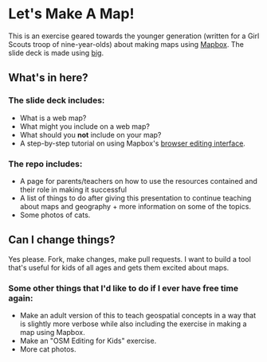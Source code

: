 Let's Make A Map!
==============

This is an exercise geared towards the younger generation (written for a Girl Scouts troop of nine-year-olds) about making maps using [Mapbox](http://mapbox.com). The slide deck is made using [big](http://github.com/tmcw/big).

## What's in here?

### The slide deck includes:

- What is a web map?
- What might you include on a web map?
- What should you **not** include on your map?
- A step-by-step tutorial on using Mapbox's [browser editing interface](http://mapbox.com).

### The repo includes:

- A page for parents/teachers on how to use the resources contained and their role in making it successful
- A list of things to do after giving this presentation to continue teaching about maps and geography + more information on some of the topics.
- Some photos of cats.

## Can I change things?

Yes please. Fork, make changes, make pull requests. I want to build a tool that's useful for kids of all ages and gets them excited about maps.

### Some other things that I'd like to do if I ever have free time again:

- Make an adult version of this to teach geospatial concepts in a way that is slightly more verbose while also including the exercise in making a map using Mapbox.
- Make an "OSM Editing for Kids" exercise.
- More cat photos.